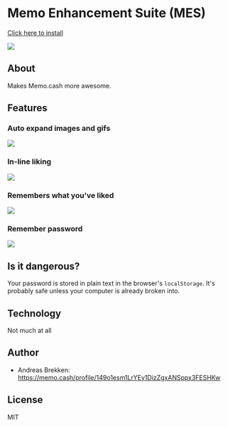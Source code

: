 # Memo Enhancement Suite (MES)

[Click here to install](INSTALL.md)

![](https://i.imgur.com/iyw7CCo.gif)

## About

Makes Memo.cash more awesome.

## Features

### Auto expand images and gifs

![](https://i.gyazo.com/b2fdf429dc6c5b1fd44f2f28ba6c5b09.gif)

### In-line liking

![](https://i.gyazo.com/1bf2bc325b22e62bc552f98256bda362.gif)

### Remembers what you've liked

![](https://i.gyazo.com/4e82580216383fb5cc4d9b6a23c750f0.gif)

### Remember password

![](https://i.gyazo.com/7ee72a6960c0c2cfc2ce4cdeb32e24cb.png)

## Is it dangerous?

Your password is stored in plain text in the browser's `localStorage`. It's probably safe unless your computer is already broken into.

## Technology

Not much at all

## Author

* Andreas Brekken: https://memo.cash/profile/149o1esm1LrYEy1DizZgxANSppx3FESHKw

## License

MIT
